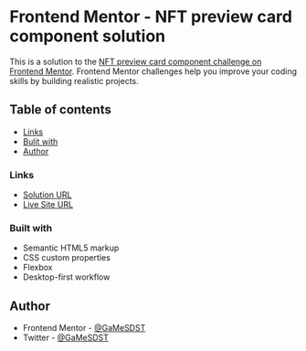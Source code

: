 # Frontend Mentor - NFT preview card component solution

This is a solution to the [NFT preview card component challenge on Frontend Mentor](https://www.frontendmentor.io/challenges/nft-preview-card-component-SbdUL_w0U). Frontend Mentor challenges help you improve your coding skills by building realistic projects.

## Table of contents

- [Links](#links)
- [Bulit with](#built-with)
- [Author](#author)

### Links

- [Solution URL](https://www.frontendmentor.io/solutions/nftpreviewcardcomponent-with-simple-html-and-css-euMNKTvLj8)
- [Live Site URL](https://gamesdst.github.io/nft-preview-card-component/)

### Built with

- Semantic HTML5 markup
- CSS custom properties
- Flexbox
- Desktop-first workflow

## Author

- Frontend Mentor - [@GaMeSDST](https://www.frontendmentor.io/profile/yourusername)
- Twitter - [@GaMeSDST](https://www.twitter.com/yourusername)
